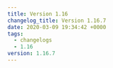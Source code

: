 ```yaml
---
title: Version 1.16
changelog_title: Version 1.16.7
date: 2020-03-09 19:34:42 +0000
tags:
  - changelogs
  - 1.16
version: 1.16.7
---
```


<script src="https://gist.github.com/spinnaker-release/170d178708b56e83b0289452cb83f347.js"/>
